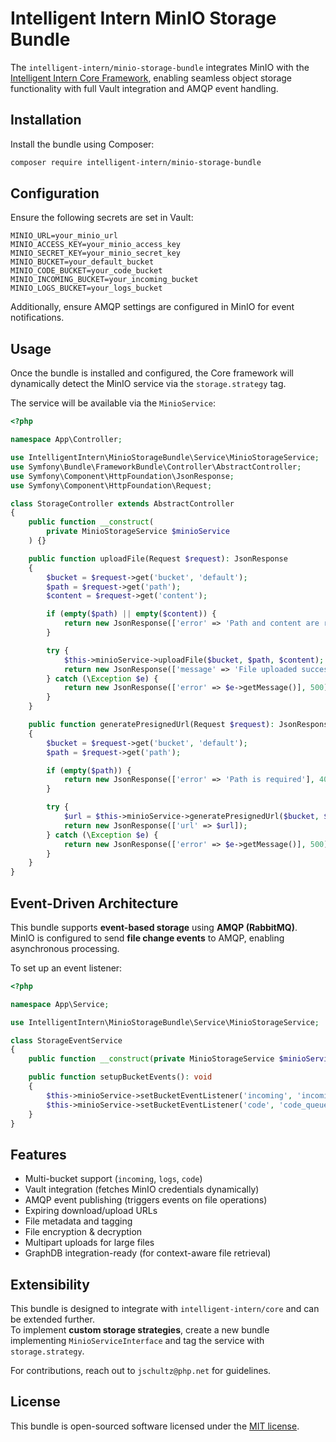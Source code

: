 # Intelligent Intern MinIO Storage Bundle

The `intelligent-intern/minio-storage-bundle` integrates MinIO with the [Intelligent Intern Core Framework](https://github.com/Intelligent-Intern/core), enabling seamless object storage functionality with full Vault integration and AMQP event handling.

## Installation

Install the bundle using Composer:

~~~bash
composer require intelligent-intern/minio-storage-bundle
~~~

## Configuration

Ensure the following secrets are set in Vault:

~~~env
MINIO_URL=your_minio_url
MINIO_ACCESS_KEY=your_minio_access_key
MINIO_SECRET_KEY=your_minio_secret_key
MINIO_BUCKET=your_default_bucket
MINIO_CODE_BUCKET=your_code_bucket
MINIO_INCOMING_BUCKET=your_incoming_bucket
MINIO_LOGS_BUCKET=your_logs_bucket
~~~

Additionally, ensure AMQP settings are configured in MinIO for event notifications.

## Usage

Once the bundle is installed and configured, the Core framework will dynamically detect the MinIO service via the `storage.strategy` tag.

The service will be available via the `MinioService`:

~~~php
<?php

namespace App\Controller;

use IntelligentIntern\MinioStorageBundle\Service\MinioStorageService;
use Symfony\Bundle\FrameworkBundle\Controller\AbstractController;
use Symfony\Component\HttpFoundation\JsonResponse;
use Symfony\Component\HttpFoundation\Request;

class StorageController extends AbstractController
{
    public function __construct(
        private MinioStorageService $minioService
    ) {}

    public function uploadFile(Request $request): JsonResponse
    {
        $bucket = $request->get('bucket', 'default');
        $path = $request->get('path');
        $content = $request->get('content');

        if (empty($path) || empty($content)) {
            return new JsonResponse(['error' => 'Path and content are required'], 400);
        }

        try {
            $this->minioService->uploadFile($bucket, $path, $content);
            return new JsonResponse(['message' => 'File uploaded successfully']);
        } catch (\Exception $e) {
            return new JsonResponse(['error' => $e->getMessage()], 500);
        }
    }

    public function generatePresignedUrl(Request $request): JsonResponse
    {
        $bucket = $request->get('bucket', 'default');
        $path = $request->get('path');

        if (empty($path)) {
            return new JsonResponse(['error' => 'Path is required'], 400);
        }

        try {
            $url = $this->minioService->generatePresignedUrl($bucket, $path);
            return new JsonResponse(['url' => $url]);
        } catch (\Exception $e) {
            return new JsonResponse(['error' => $e->getMessage()], 500);
        }
    }
}
~~~

## Event-Driven Architecture

This bundle supports **event-based storage** using **AMQP (RabbitMQ)**.  
MinIO is configured to send **file change events** to AMQP, enabling asynchronous processing.

To set up an event listener:

~~~php
<?php

namespace App\Service;

use IntelligentIntern\MinioStorageBundle\Service\MinioStorageService;

class StorageEventService
{
    public function __construct(private MinioStorageService $minioService) {}

    public function setupBucketEvents(): void
    {
        $this->minioService->setBucketEventListener('incoming', 'incoming_queue');
        $this->minioService->setBucketEventListener('code', 'code_queue');
    }
}
~~~

## Features

- Multi-bucket support (`incoming`, `logs`, `code`)
- Vault integration (fetches MinIO credentials dynamically)
- AMQP event publishing (triggers events on file operations)
- Expiring download/upload URLs
- File metadata and tagging
- File encryption & decryption
- Multipart uploads for large files
- GraphDB integration-ready (for context-aware file retrieval)

## Extensibility

This bundle is designed to integrate with `intelligent-intern/core` and can be extended further.  
To implement **custom storage strategies**, create a new bundle implementing `MinioServiceInterface` and tag the service with `storage.strategy`.

For contributions, reach out to `jschultz@php.net` for guidelines.

## License

This bundle is open-sourced software licensed under the [MIT license](LICENSE).

